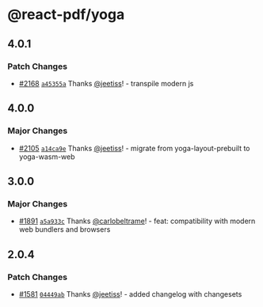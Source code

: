 # @react-pdf/yoga

## 4.0.1

### Patch Changes

- [#2168](https://github.com/diegomura/react-pdf/pull/2168) [`a45355a`](https://github.com/diegomura/react-pdf/commit/a45355afa4568fc01020e520af56eaa1e48dd85b) Thanks [@jeetiss](https://github.com/jeetiss)! - transpile modern js

## 4.0.0

### Major Changes

- [#2105](https://github.com/diegomura/react-pdf/pull/2105) [`a14ca9e`](https://github.com/diegomura/react-pdf/commit/a14ca9e62c9edc37f239558f8dbae29212b0da4d) Thanks [@jeetiss](https://github.com/jeetiss)! - migrate from yoga-layout-prebuilt to yoga-wasm-web

## 3.0.0

### Major Changes

- [#1891](https://github.com/diegomura/react-pdf/pull/1891) [`a5a933c`](https://github.com/diegomura/react-pdf/commit/a5a933c9733e4c77338ef76a2b3545b84a646a81) Thanks [@carlobeltrame](https://github.com/carlobeltrame)! - feat: compatibility with modern web bundlers and browsers

## 2.0.4

### Patch Changes

- [#1581](https://github.com/diegomura/react-pdf/pull/1581) [`04449ab`](https://github.com/diegomura/react-pdf/commit/04449ab352db0cca2155024dd3e8c690e42193ca) Thanks [@jeetiss](https://github.com/jeetiss)! - added changelog with changesets
